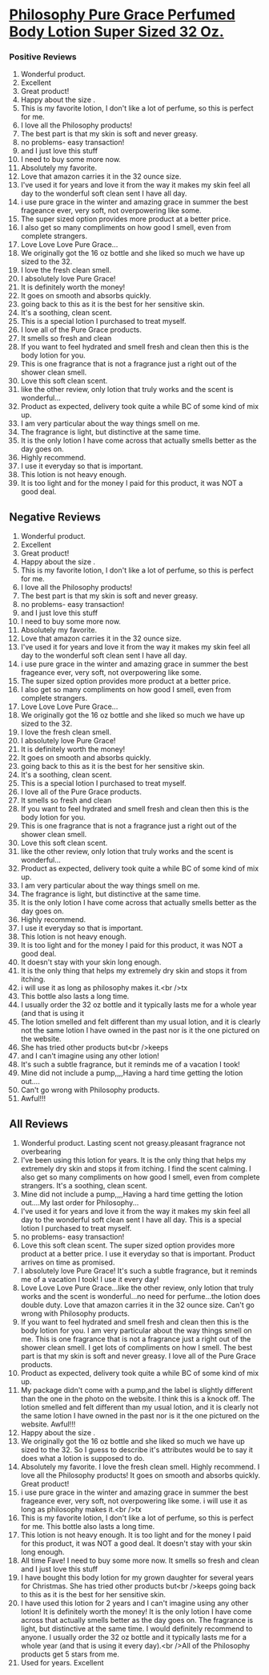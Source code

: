 # [Philosophy Pure Grace Perfumed Body Lotion Super Sized 32 Oz.](https://products.checkmycream.com/products/Philosophy-Pure-Grace-Perfumed-Body-Lotion-Super-Sized-32-Oz..html)

### Positive Reviews

<ol>
      <li>Wonderful product.</li>
      <li>Excellent</li>
      <li>Great product!</li>
      <li>Happy about the size .</li>
      <li>This is my favorite lotion, I don&#x27;t like a lot of perfume, so this is perfect for me.  </li>
      <li>I love all the Philosophy products!</li>
      <li>The best part is that my skin is soft and never greasy.</li>
      <li>no problems- easy transaction!</li>
      <li>and I just love this stuff</li>
      <li>I need to buy some more now.</li>
      <li>Absolutely my favorite.</li>
      <li>Love that amazon carries it in the 32 ounce size.  </li>
      <li>I&#x27;ve used it for years and love it from the way it makes my skin feel all day to the wonderful soft clean sent I have all day.</li>
      <li>i use pure grace in the winter and amazing grace in summer the best frageance ever, very soft, not overpowering like some.</li>
      <li>The super sized option provides more product at a better price.  </li>
      <li>I also get so many compliments on how good I smell, even from complete strangers.  </li>
      <li>Love Love Love Pure Grace...</li>
      <li>We originally got the 16 oz bottle and she liked so much we have up sized to the 32.</li>
      <li>I love the fresh clean smell.</li>
      <li>I absolutely love Pure Grace!</li>
      <li>It is definitely worth the money!</li>
      <li>It goes on smooth and absorbs quickly.</li>
      <li>going back to this as it is the best for her sensitive skin.</li>
      <li>It&#x27;s a soothing, clean scent.</li>
      <li>This is a special lotion I purchased to treat myself.</li>
      <li>I love all of the Pure Grace products.</li>
      <li>It smells so fresh and clean</li>
      <li>If you want to feel hydrated and smell fresh and clean then this is the body lotion for you.</li>
      <li>This is one fragrance that is not a fragrance just a right out of the shower clean smell.</li>
      <li>Love this soft clean scent.  </li>
      <li>like the other review, only lotion that truly works and the scent is wonderful...</li>
      <li>Product as expected, delivery took quite a while BC of some kind of mix up.</li>
      <li>I am very particular about the way things smell on me.</li>
      <li>The fragrance is light, but distinctive at the same time.</li>
      <li>It is the only lotion I have come across that actually smells better as the day goes on.</li>
      <li>Highly recommend.</li>
      <li>I use it everyday so that is important.  </li>
      <li>This lotion is not heavy enough.  </li>
      <li>It is too light and for the money I paid for this product, it was NOT a good deal.</li>
</ol>


<h2>Negative Reviews</h2>
<ol>
<li> Wonderful product.</li>
<li> Excellent</li>
<li> Great product!</li>
<li> Happy about the size .</li>
<li> This is my favorite lotion, I don&#x27;t like a lot of perfume, so this is perfect for me.  </li>
<li> I love all the Philosophy products!</li>
<li> The best part is that my skin is soft and never greasy.</li>
<li> no problems- easy transaction!</li>
<li> and I just love this stuff</li>
<li> I need to buy some more now.</li>
<li> Absolutely my favorite.</li>
<li> Love that amazon carries it in the 32 ounce size.  </li>
<li> I&#x27;ve used it for years and love it from the way it makes my skin feel all day to the wonderful soft clean sent I have all day.</li>
<li> i use pure grace in the winter and amazing grace in summer the best frageance ever, very soft, not overpowering like some.</li>
<li> The super sized option provides more product at a better price.  </li>
<li> I also get so many compliments on how good I smell, even from complete strangers.  </li>
<li> Love Love Love Pure Grace...</li>
<li> We originally got the 16 oz bottle and she liked so much we have up sized to the 32.</li>
<li> I love the fresh clean smell.</li>
<li> I absolutely love Pure Grace!</li>
<li> It is definitely worth the money!</li>
<li> It goes on smooth and absorbs quickly.</li>
<li> going back to this as it is the best for her sensitive skin.</li>
<li> It&#x27;s a soothing, clean scent.</li>
<li> This is a special lotion I purchased to treat myself.</li>
<li> I love all of the Pure Grace products.</li>
<li> It smells so fresh and clean</li>
<li> If you want to feel hydrated and smell fresh and clean then this is the body lotion for you.</li>
<li> This is one fragrance that is not a fragrance just a right out of the shower clean smell.</li>
<li> Love this soft clean scent.  </li>
<li> like the other review, only lotion that truly works and the scent is wonderful...</li>
<li> Product as expected, delivery took quite a while BC of some kind of mix up.</li>
<li> I am very particular about the way things smell on me.</li>
<li> The fragrance is light, but distinctive at the same time.</li>
<li> It is the only lotion I have come across that actually smells better as the day goes on.</li>
<li> Highly recommend.</li>
<li> I use it everyday so that is important.  </li>
<li> This lotion is not heavy enough.  </li>
<li> It is too light and for the money I paid for this product, it was NOT a good deal.</li>
<li> It doesn&#x27;t stay with your skin long enough.</li>
<li> It is the only thing that helps my extremely dry skin and stops it from itching.  </li>
<li> i will use it as long as philosophy makes it.&lt;br /&gt;tx</li>
<li> This bottle also lasts a long time.</li>
<li> I usually order the 32 oz bottle and it typically lasts me for a whole year (and that is using it</li>
<li> The lotion smelled and felt different than my usual lotion, and it is clearly not the same lotion I have owned in the past nor is it the one pictured on the website.  </li>
<li> She has tried other products but&lt;br /&gt;keeps</li>
<li> and I can&#x27;t imagine using any other lotion!</li>
<li> It&#x27;s such a subtle fragrance, but it reminds me of a vacation I took!</li>
<li> Mine did not include a pump,,,,Having a hard time getting the lotion out....</li>
<li> Can&#x27;t go wrong with Philosophy products.</li>
<li> Awful!!!</li>
</ol>

<h2>All Reviews</h2>

<ol>
    <li> Wonderful product. Lasting scent not greasy.pleasant fragrance not overbearing</li>
    <li> I&#x27;ve been using this lotion for years. It is the only thing that helps my extremely dry skin and stops it from itching.  I find the scent calming.  I also get so many compliments on how good I smell, even from complete strangers.  It&#x27;s a soothing, clean scent.</li>
    <li> Mine did not include a pump,,,,Having a hard time getting the lotion out....My last order for Philosophy...</li>
    <li> I&#x27;ve used it for years and love it from the way it makes my skin feel all day to the wonderful soft clean sent I have all day. This is a special lotion I purchased to treat myself.</li>
    <li> no problems- easy transaction!</li>
    <li> Love this soft clean scent.  The super sized option provides more product at a better price.  I use it everyday so that is important.  Product arrives on time as promised.</li>
    <li> I absolutely love Pure Grace! It&#x27;s such a subtle fragrance, but it reminds me of a vacation I took! I use it every day!</li>
    <li> Love Love Love Pure Grace...like the other review, only lotion that truly works and the scent is wonderful...no need for perfume...the lotion does double duty.  Love that amazon carries it in the 32 ounce size.  Can&#x27;t go wrong with Philosophy products.</li>
    <li> If you want to feel hydrated and smell fresh and clean then this is the body lotion for you. I am very particular about the way things smell on me. This is one fragrance that is not a fragrance just a right out of the shower clean smell. I get lots of compliments on how I smell. The best part is that my skin is soft and never greasy. I love all of the Pure Grace products.</li>
    <li> Product as expected, delivery took quite a while BC of some kind of mix up.</li>
    <li> My package didn&#x27;t come with a pump,and the label is slightly different than the one in the photo on the website.  I think this is a knock off.  The lotion smelled and felt different than my usual lotion, and it is clearly not the same lotion I have owned in the past nor is it the one pictured on the website.  Awful!!!</li>
    <li> Happy about the size .</li>
    <li> We originally got the 16 oz bottle and she liked so much we have up sized to the 32. So I guess to describe it&#x27;s attributes would be to say it does what a lotion is supposed to do.</li>
    <li> Absolutely my favorite. I love the fresh clean smell. Highly recommend. I love all the Philosophy products! It goes on smooth and absorbs quickly. Great product!</li>
    <li> i use pure grace in the winter and amazing grace in summer the best frageance ever, very soft, not overpowering like some. i will use it as long as philosophy makes it.&lt;br /&gt;tx</li>
    <li> This is my favorite lotion, I don&#x27;t like a lot of perfume, so this is perfect for me.  This bottle also lasts a long time.</li>
    <li> This lotion is not heavy enough.  It is too light and for the money I paid for this product, it was NOT a good deal. It doesn&#x27;t stay with your skin long enough.</li>
    <li> All time Fave! I need to buy some more now. It smells so fresh and clean and I just love this stuff</li>
    <li> I have bought this body lotion for my grown daughter for several years for Christmas.  She has tried other products but&lt;br /&gt;keeps going back to this as it is the best for her sensitive skin.</li>
    <li> I have used this lotion for 2 years and I can&#x27;t imagine using any other lotion! It is definitely worth the money! It is the only lotion I have come across that actually smells better as the day goes on. The fragrance is light, but distinctive at the same time. I would definitely recommend to anyone. I usually order the 32 oz bottle and it typically lasts me for a whole year (and that is using it every day).&lt;br /&gt;All of the Philosophy products get 5 stars from me.</li>
    <li> Used for years. Excellent</li>
</ol>





